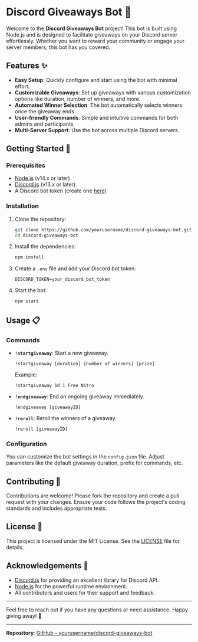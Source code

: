 # Discord Giveaways Bot 🎉

Welcome to the **Discord Giveaways Bot** project! This bot is built using Node.js and is designed to facilitate giveaways on your Discord server effortlessly. Whether you want to reward your community or engage your server members, this bot has you covered.

## Features ✨

- **Easy Setup**: Quickly configure and start using the bot with minimal effort.
- **Customizable Giveaways**: Set up giveaways with various customization options like duration, number of winners, and more.
- **Automated Winner Selection**: The bot automatically selects winners once the giveaway ends.
- **User-friendly Commands**: Simple and intuitive commands for both admins and participants.
- **Multi-Server Support**: Use the bot across multiple Discord servers.

## Getting Started 🚀

### Prerequisites

- [Node.js](https://nodejs.org/) (v14.x or later)
- [Discord.js](https://discord.js.org/) (v13.x or later)
- A Discord bot token (create one [here](https://discord.com/developers/applications))

### Installation

1. Clone the repository:
    ```bash
    git clone https://github.com/yourusername/discord-giveaways-bot.git
    cd discord-giveaways-bot
    ```

2. Install the dependencies:
    ```bash
    npm install
    ```

3. Create a `.env` file and add your Discord bot token:
    ```env
    DISCORD_TOKEN=your_discord_bot_token
    ```

4. Start the bot:
    ```bash
    npm start
    ```

## Usage 📋

### Commands

- **`!startgiveaway`**: Start a new giveaway.
    ```plaintext
    !startgiveaway [duration] [number of winners] [prize]
    ```
    Example:
    ```plaintext
    !startgiveaway 1d 1 Free Nitro
    ```

- **`!endgiveaway`**: End an ongoing giveaway immediately.
    ```plaintext
    !endgiveaway [giveawayID]
    ```

- **`!reroll`**: Reroll the winners of a giveaway.
    ```plaintext
    !reroll [giveawayID]
    ```

### Configuration

You can customize the bot settings in the `config.json` file. Adjust parameters like the default giveaway duration, prefix for commands, etc.

## Contributing 🤝

Contributions are welcome! Please fork the repository and create a pull request with your changes. Ensure your code follows the project's coding standards and includes appropriate tests.

## License 📄

This project is licensed under the MIT License. See the [LICENSE](LICENSE) file for details.

## Acknowledgements 🙏

- [Discord.js](https://discord.js.org/) for providing an excellent library for Discord API.
- [Node.js](https://nodejs.org/) for the powerful runtime environment.
- All contributors and users for their support and feedback.

---

Feel free to reach out if you have any questions or need assistance. Happy giving away! 🎁

---

**Repository**: [GitHub - yourusername/discord-giveaways-bot](https://github.com/yourusername/discord-giveaways-bot)
